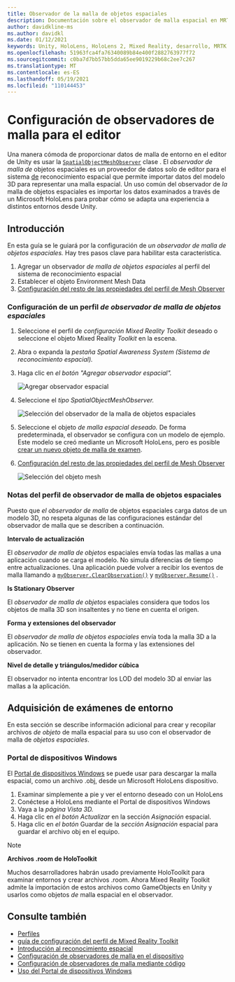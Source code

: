 ```yaml
---
title: Observador de la malla de objetos espaciales
description: Documentación sobre el observador de malla espacial en MRTK
author: davidkline-ms
ms.author: davidkl
ms.date: 01/12/2021
keywords: Unity, HoloLens, HoloLens 2, Mixed Reality, desarrollo, MRTK
ms.openlocfilehash: 51963fca4fa76340089b84e400f2882763977f72
ms.sourcegitcommit: c0ba7d7bb57bb5dda65ee9019229b68c2ee7c267
ms.translationtype: MT
ms.contentlocale: es-ES
ms.lasthandoff: 05/19/2021
ms.locfileid: "110144453"
---
```

# <a name="configuring-mesh-observers-for-the-editor"></a>Configuración de observadores de malla para el editor

Una manera cómoda de proporcionar datos de malla de entorno en el editor de Unity es usar la [`SpatialObjectMeshObserver`](xref:Microsoft.MixedReality.Toolkit.SpatialObjectMeshObserver.SpatialObjectMeshObserver) clase . El *observador de malla de* objetos espaciales es un proveedor de datos solo de editor para el sistema [de](spatial-awareness-getting-started.md) reconocimiento espacial que permite importar datos del modelo 3D para representar una malla espacial. Un uso común del observador de *la* malla de objetos espaciales es importar los datos examinados a través de un Microsoft HoloLens para probar cómo se adapta una experiencia a distintos entornos desde Unity.

## <a name="getting-started"></a>Introducción

En esta guía se le guiará por la configuración de *un observador de malla de objetos espaciales.* Hay tres pasos clave para habilitar esta característica.

1. Agregar un observador *de malla de objetos espaciales* al perfil del sistema de reconocimiento espacial
1. Establecer el objeto Environment Mesh Data
1. [Configuración del resto de las propiedades del perfil de Mesh Observer](configuring-spatial-awareness-mesh-observer.md)

### <a name="set-up-a-spatial-object-mesh-observer-profile"></a>Configuración de un perfil *de observador de malla de objetos espaciales*

1. Seleccione el perfil de *configuración Mixed Reality Toolkit* deseado o seleccione el objeto Mixed Reality *Toolkit* en la escena.
1. Abra o expanda la *pestaña Spatial Awareness System (Sistema de reconocimiento espacial).*
1. Haga clic en *el botón "Agregar observador espacial".*

    ![Agregar observador espacial](../images/spatial-awareness/AddObserver.png)

1. Seleccione el *tipo SpatialObjectMeshObserver.*

    ![Selección del observador de la malla de objetos espaciales](../images/spatial-awareness/SelectObjectObserver.png)

1. Seleccione el objeto *de malla espacial deseado.* De forma predeterminada, el observador se configura con un modelo de ejemplo. Este modelo se creó mediante un Microsoft HoloLens, pero es posible [crear un nuevo objeto de malla de examen](#acquiring-environment-scans).
1. [Configuración del resto de las propiedades del perfil de Mesh Observer](configuring-spatial-awareness-mesh-observer.md)

    ![Selección del objeto mesh](../images/spatial-awareness/ObjectObserverProfile.png)

### <a name="spatial-object-mesh-observer-profile-notes"></a>Notas del perfil de observador de malla de objetos espaciales

Puesto que *el observador de malla* de objetos espaciales carga datos de un modelo 3D, no respeta algunas de las configuraciones estándar del observador de malla que se describen a continuación.

**Intervalo de actualización**

El  *observador de malla de objetos* espaciales envía todas las mallas a una aplicación cuando se carga el modelo. No simula diferencias de tiempo entre actualizaciones. Una aplicación puede volver a recibir los eventos de malla llamando a [`myObserver.ClearObservation()`](xref:Microsoft.MixedReality.Toolkit.SpatialAwareness.IMixedRealitySpatialAwarenessObserver.ClearObservations) y [`myObserver.Resume()`](xref:Microsoft.MixedReality.Toolkit.SpatialAwareness.IMixedRealitySpatialAwarenessObserver.Resume) .

**Is Stationary Observer**

El *observador de malla de objetos* espaciales considera que todos los objetos de malla 3D son insaltentes y no tiene en cuenta el origen.

**Forma y extensiones del observador**

El  *observador de malla de objetos espaciales* envía toda la malla 3D a la aplicación. No se tienen en cuenta la forma y las extensiones del observador.

**Nivel de detalle y triángulos/medidor cúbica**

El observador no intenta encontrar los LOD del modelo 3D al enviar las mallas a la aplicación.

## <a name="acquiring-environment-scans"></a>Adquisición de exámenes de entorno

En esta sección se describe información adicional para crear y recopilar archivos *de objeto* de malla espacial para su uso con el observador de malla de *objetos espaciales*.

### <a name="windows-device-portal"></a>Portal de dispositivos Windows

El [Portal de dispositivos Windows](/windows/mixed-reality/using-the-windows-device-portal) se puede usar para descargar la malla espacial, como un archivo .obj, desde un Microsoft HoloLens dispositivo.

1. Examinar simplemente a pie y ver el entorno deseado con un HoloLens
1. Conéctese a HoloLens mediante el Portal de dispositivos Windows
1. Vaya a la *página Vista 3D.*
1. Haga clic en *el botón Actualizar* en la sección *Asignación* espacial.
1. Haga clic en *el botón* Guardar de la *sección Asignación* espacial para guardar el archivo obj en el equipo.

> [!NOTE]
> **Archivos .room de HoloToolkit**
>
> Muchos desarrolladores habrán usado previamente HoloToolkit para examinar entornos y crear archivos .room. Ahora Mixed Reality Toolkit admite la importación de estos archivos como GameObjects en Unity y usarlos como objetos *de* malla espacial en el observador.

## <a name="see-also"></a>Consulte también

- [Perfiles](../profiles/profiles.md)
- [guía de configuración del perfil de Mixed Reality Toolkit](../../configuration/mixed-reality-configuration-guide.md)
- [Introducción al reconocimiento espacial](spatial-awareness-getting-started.md)
- [Configuración de observadores de malla en el dispositivo](configuring-spatial-awareness-mesh-observer.md)
- [Configuración de observadores de malla mediante código](usage-guide.md)
- [Uso del Portal de dispositivos Windows](/windows/mixed-reality/using-the-windows-device-portal)